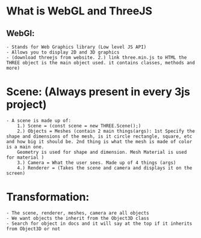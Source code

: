 # What is WebGL and ThreeJS
## WebGl:
    - Stands for Web Graphics library (Low level JS API)
    - Allows you to display 2D and 3D graphics 
    - (download threejs from website. 2.) link three.min.js to HTML the THREE object is the main object used. it contains classes, methods and more)
# Scene: (Always present in every 3js project)
    - A scene is made up of: 
        1.) Scene = (const scene = new THREE.Scene();)
        2.) Objects = Meshes (contain 2 main things(args): 1st Specify the shape and dimensions of the mesh, is it circle rectangle, square, etc and how big it should be. 2nd thing is what the mesh is made of color is a main one. 
        Geometry is used for shape and dimension. Mesh Material is used for material )
        3.) Camera = What the user sees. Made up of 4 things (args)
        4.) Renderer = (Takes the scene and camera and displays it on the screen)
# Transformation:
    - The scene, renderer, meshes, camera are all objects
    - We want objects the inherit from the Object3D class 
    - Search for object in docs and it will say at the top if it inherits from Object3D or not 
    